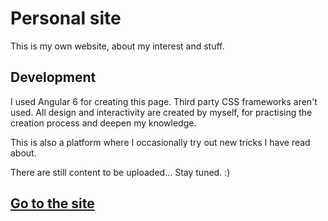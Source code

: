 # Personal site

This is my own website, about my interest and stuff.

## Development

I used Angular 6 for creating this page. Third party CSS frameworks aren't used. All design and interactivity are created by myself, for practising the creation process and deepen my knowledge.

This is also a platform where I occasionally try out new tricks I have read about.

There are still content to be uploaded... Stay tuned. :)

## [Go to the site](https://matheb.github.io/mathebogi/)
